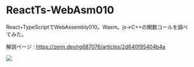 # ReactTs-WebAsm010
React+TypeScriptでWebAssembly010。Wasm。js->C++の関数コールを調べてみた。

解説ページ : https://zenn.dev/rg687076/articles/2d640f95404b4a

![](https://storage.googleapis.com/zenn-user-upload/6d8967181385-20240130.png)
